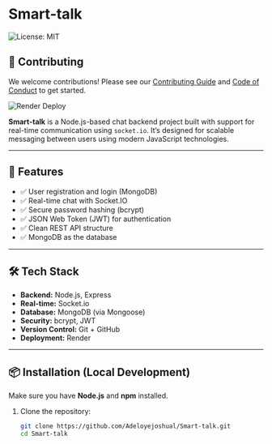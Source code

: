 # Smart-talk

![License: MIT](https://img.shields.io/badge/License-MIT-yellow.svg)

## 🤝 Contributing

We welcome contributions! Please see our [Contributing Guide](./CONTRIBUTING.md) and [Code of Conduct](./CODE_OF_CONDUCT.md) to get started.

![Render Deploy](https://github.com/Adeloyejoshual/Smart-talk/actions/workflows/render-deploy.yml/badge.svg)

**Smart-talk** is a Node.js-based chat backend project built with support for real-time communication using `socket.io`. It’s designed for scalable messaging between users using modern JavaScript technologies.

---

## 🚀 Features

- ✅ User registration and login (MongoDB)
- ✅ Real-time chat with Socket.IO
- ✅ Secure password hashing (bcrypt)
- ✅ JSON Web Token (JWT) for authentication
- ✅ Clean REST API structure
- ✅ MongoDB as the database

---

## 🛠 Tech Stack

- **Backend:** Node.js, Express
- **Real-time:** Socket.io
- **Database:** MongoDB (via Mongoose)
- **Security:** bcrypt, JWT
- **Version Control:** Git + GitHub
- **Deployment:** Render

---

## 📦 Installation (Local Development)

Make sure you have **Node.js** and **npm** installed.

1. Clone the repository:

   ```bash
   git clone https://github.com/Adeloyejoshual/Smart-talk.git
   cd Smart-talk